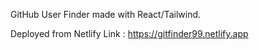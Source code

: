 GitHub User Finder made with React/Tailwind.

Deployed from Netlify
Link : https://gitfinder99.netlify.app
